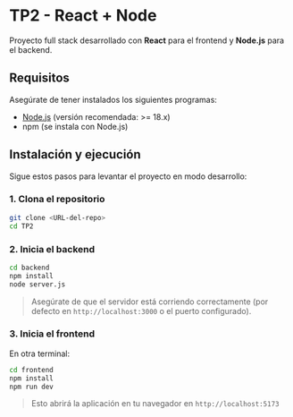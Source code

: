 # TP2 - React + Node

Proyecto full stack desarrollado con **React** para el frontend y **Node.js** para el backend.

## Requisitos

Asegúrate de tener instalados los siguientes programas:

- [Node.js](https://nodejs.org/) (versión recomendada: >= 18.x)
- npm (se instala con Node.js)

## Instalación y ejecución

Sigue estos pasos para levantar el proyecto en modo desarrollo:

### 1. Clona el repositorio

```bash
git clone <URL-del-repo>
cd TP2
```

### 2. Inicia el backend

```bash
cd backend
npm install
node server.js
```

> Asegúrate de que el servidor está corriendo correctamente (por defecto en `http://localhost:3000` o el puerto configurado).

### 3. Inicia el frontend

En otra terminal:

```bash
cd frontend
npm install
npm run dev
```

> Esto abrirá la aplicación en tu navegador en `http://localhost:5173`